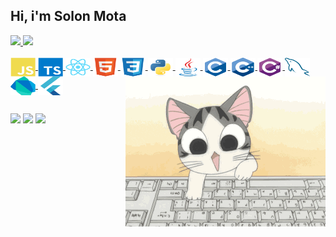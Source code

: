 ##
<h2>Hi, i'm Solon Mota</h2>
<div>
  <a href=https://github.com/SolonMota1234">
  <img height="170em"  src="https://github-readme-stats.vercel.app/api?username=SolonMota1234&show_icons=false&theme=dark&include_all_commits=true&count_private=true"/>
  <img height="170em"  src="https://github-readme-stats.vercel.app/api/top-langs/?username=SolonMota1234&layout=compact&langs_count=16&theme=dark"/>   
</div>
<div style=display:inline_block><br>
  <img align="center" alt="Solon-Js" height="30" width="40" src="https://raw.githubusercontent.com/devicons/devicon/master/icons/javascript/javascript-plain.svg">
  <img align="center" alt="Solon-Ts" height="30" width="40" src="https://raw.githubusercontent.com/devicons/devicon/master/icons/typescript/typescript-plain.svg">
  <img align="center" alt="Solon-React" height="30" width="40" src="https://raw.githubusercontent.com/devicons/devicon/master/icons/react/react-original.svg">
  <img align="center" alt="Solon-HTML" height="30" width="40" src="https://raw.githubusercontent.com/devicons/devicon/master/icons/html5/html5-original.svg">
  <img align="center" alt="Solon-CSS" height="30" width="40" src="https://raw.githubusercontent.com/devicons/devicon/master/icons/css3/css3-original.svg">
  <img align="center" alt="Solon-Python" height="30" width="40" src="https://raw.githubusercontent.com/devicons/devicon/master/icons/python/python-original.svg">
  <img align="center" alt="Solon-Java" height="30" width="40" src="https://raw.githubusercontent.com/devicons/devicon/master/icons/java/java-original.svg">
  <img align="center" alt="Solon-C" height="30" width="40" src="https://raw.githubusercontent.com/devicons/devicon/master/icons/c/c-original.svg">
  <img align="center" alt="Solon-C++" height="30" width="40" src="https://raw.githubusercontent.com/devicons/devicon/master/icons/cplusplus/cplusplus-original.svg">
  <img align="center" alt="Solon-C#" height="30" width="40" src="https://raw.githubusercontent.com/devicons/devicon/master/icons/csharp/csharp-original.svg">
  <img align="center" alt="Solon-MySql" height="30" width="40" src="https://raw.githubusercontent.com/devicons/devicon/master/icons/mysql/mysql-original.svg">
  <img align="center" alt="Solon-MySql" height="30" width="40" src="https://raw.githubusercontent.com/devicons/devicon/master/icons/dart/dart-original.svg">
  <img align="center" alt="Solon-MySql" height="30" width="40" src="https://raw.githubusercontent.com/devicons/devicon/master/icons/flutter/flutter-original.svg">
  <img align="right" alt="gif" src="https://github.com/WictorDalbosco/WictorDalbosco/blob/main/giphy.gif">
</div>

##
<div>
  <a href="https://www.linkedin.com/in/solon-correia-mota-silva-a5a141180/" target="_blank"><img src="https://img.shields.io/badge/-linkedin-%230077B5?style=for-the-badge&logo=linkedin&logoColor=white" target="_blank"></a>
  <a href="mailto:sollonmota@gmail.com"><img src="https://img.shields.io/badge/-Gmail-%23333?style=for-the-badge&logo=gmail&logoColor=white" target="_blank"></a>
  <a href="https://www.instagram.com/in/solon.mota/" target="_blank"><img src="https://img.shields.io/badge/-Instagram-%23E4405F?style=for-the-badge&logo=instagram&logoColor=white" target="_blank"></a>
</div>

<!---
SolonMota1234/SolonMota1234 is a ✨ special ✨ repository because its `README.md` (this file) appears on your GitHub profile.
You can click the Preview link to take a look at your changes.
--->

